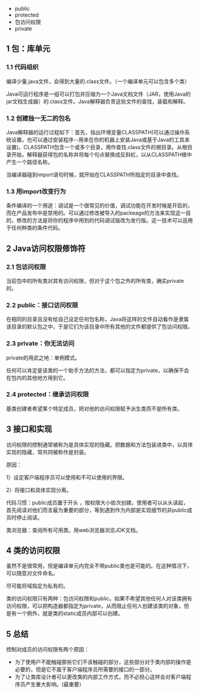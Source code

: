 - public
- protected
- 包访问权限
- private

## 1 包：库单元

### 1.1 代码组织

编译少量.java文件，会得到大量的.class文件。（一个编译单元可以包含多个类）

Java可运行程序是一组可以打包并压缩为一个Java文档文件（JAR，使用Java的jar文档生成器）的.class文件。Java解释器负责这些文件的查找，装载和解释。

### 1.2 创建独一无二的包名

Java解释器的运行过程如下：首先，指出环境变量CLASSPATH(可以通过操作系统设置，也可以通过安装程序--用来在你的机器上安装Java或基于Java的工具来设置)。CLASSPATH包含一个或多个目录，用作查找.class文件的根目录。从根目录开始，解释器获得包的名称并将每个句点替换成反斜杠，以从CLASSPATH根中产生一个路径名称。

当编译器碰到import语句时候，就开始在CLASSPATH所指定的目录中查找。

### 1.3 用import改变行为

条件编译的一个用途：调试是一个很常见的价值，调试功能在开发时候是开启的，而在产品发布中是禁用的。可以通过修改被导入的packeage的方法来实现这一目的，修改的方法是将你的程序中用到的代码调试版改为发行版。这一技术可以适用于任何种类的条件代码。

## 2 Java访问权限修饰符

### 2.1 包访问权限

当前包中的所有类对其有访问权限，但对于这个包之外的所有类，确实private的。

### 2.2 public：接口访问权限

在相同的目录且没有给自己设定任何包名称，Java将这样的文件自动看作是隶属该目录的默认包之中，于是它们为该目录中所有其他的文件都提供了包访问权限。

### 2.3 private：你无法访问

private的用武之地：单例模式。

任何可以肯定是该类的一个助手方法的方法，都可以指定为private，以确保不会在包内的其他地方用到它。

### 2.4 protected：继承访问权限

基类创建者希望某个特定成员，把对他的访问权限赋予派生类而不是所有类。

## 3 接口和实现

访问权限的控制通常被称为是具体实现的隐藏。把数据和方法包装进类中，以具体实现的隐藏，常共同被称作是封装。

原因：

1）设定客户端程序员可以使用和不可以使用的界限。

2）将接口和具体实现分离。

代码习惯：public成员置于开头 ，按权限大小依次创建。使用者可以从头读起，首先阅读对他们而言最为重要的部分，等到遇到作为内部是实现细节的非public成员时停止阅读。

类浏览器：查阅所有可用类。用web浏览器浏览JDK文档。

## 4 类的访问权限

虽然不是很常用，但是编译单元内完全不带public类也是可能的。在这种情况下，可以随意对文件命名。

尽可能将域指定为私有的。

类的访问权限只有两种：包访问权限和public。如果不希望其他任何人对该类拥有访问权限，可以把构造器都指定为private，从而阻止任何人创建该类的对象，但是有一个例外，就是类的static成员内部可以创建。

## 5 总结

控制对成员的访问权限有两个原因：

- 为了使用户不能触碰那些它们不该触碰的部分，这些部分对于类内部的操作是必要的，但是它不属于客户端程序员所需要的接口的一部分。
- 为了让类库设计者可以更改类的内部工作方式，而不必担心这样会对客户端程序员产生重大影响。(最重要）